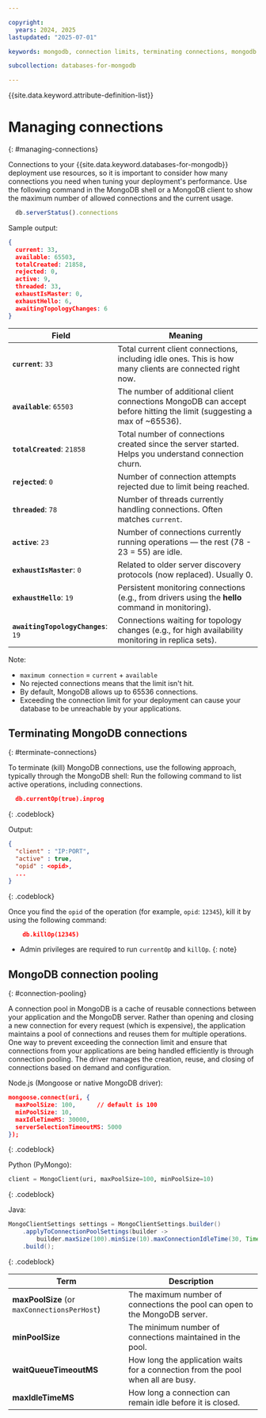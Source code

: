 ```yaml
---

copyright:
  years: 2024, 2025
lastupdated: "2025-07-01"

keywords: mongodb, connection limits, terminating connections, mongodb connection pooling, mongodb managing connections

subcollection: databases-for-mongodb

---
```


{{site.data.keyword.attribute-definition-list}}

# Managing connections
{: #managing-connections}

Connections to your {{site.data.keyword.databases-for-mongodb}} deployment use resources, so it is important to consider how many connections you need when tuning your deployment's performance. Use the following command in the MongoDB shell or a MongoDB client to show the maximum number of allowed connections and the current usage.

```js
  db.serverStatus().connections
```

Sample output:

```json
{
  current: 33,
  available: 65503,
  totalCreated: 21858,
  rejected: 0,
  active: 9,
  threaded: 33,
  exhaustIsMaster: 0,
  exhaustHello: 6,
  awaitingTopologyChanges: 6
}
```

| Field                               | Meaning                                                                                                                |
| ----------------------------------- | ---------------------------------------------------------------------------------------------------------------------- |
| **`current`**: `33`                 | Total current client connections, including idle ones. This is how many clients are connected right now.               |
| **`available`**: `65503`            | The number of additional client connections MongoDB can accept before hitting the limit (suggesting a max of \~65536). |
| **`totalCreated`**: `21858`         | Total number of connections created since the server started. Helps you understand connection churn.                   |
| **`rejected`**: `0`                 | Number of connection attempts rejected due to limit being reached.                              |
| **`threaded`**: `78`                | Number of threads currently handling connections. Often matches `current`. 
| **`active`**: `23`                  | Number of connections currently running operations — the rest (78 - 23 = 55) are idle.                                  |
| **`exhaustIsMaster`**: `0`          | Related to older server discovery protocols (now replaced). Usually 0.                                                 |
| **`exhaustHello`**: `19`            | Persistent monitoring connections (e.g., from drivers using the **hello** command in monitoring).                      |
| **`awaitingTopologyChanges`**: `19` | Connections waiting for topology changes (e.g., for high availability monitoring in replica sets).                     |


Note:

* `maximum connection` = `current` + `available`
* No rejected connections means that the limit isn't hit.
* By default, MongoDB allows up to 65536 connections. 
* Exceeding the connection limit for your deployment can cause your database to be unreachable by your applications.

## Terminating MongoDB connections
{: #terminate-connections}

To terminate (kill) MongoDB connections, use the following approach, typically through the MongoDB shell:
Run the following command to list active operations, including connections.

```json
  db.currentOp(true).inprog
```
{: .codeblock}

Output:

```json
{
  "client" : "IP:PORT",
  "active" : true,
  "opid" : <opid>,
  ...
}
```
{: .codeblock}

Once you find the `opid` of the operation (for example, `opid`: `12345`), kill it by using the following command:

```json
    db.killOp(12345)
```

* Admin privileges are required to run `currentOp` and `killOp`.
{: note}

## MongoDB connection pooling
{: #connection-pooling}

A connection pool in MongoDB is a cache of reusable connections between your application and the MongoDB server. Rather than opening and closing a new connection for every request (which is expensive), the application maintains a pool of connections and reuses them for multiple operations. One way to prevent exceeding the connection limit and ensure that connections from your applications are being handled efficiently is through connection pooling. The driver manages the creation, reuse, and closing of connections based on demand and configuration.

Node.js (Mongoose or native MongoDB driver):

```json
mongoose.connect(uri, {
  maxPoolSize: 100,      // default is 100
  minPoolSize: 10,
  maxIdleTimeMS: 30000,
  serverSelectionTimeoutMS: 5000
});
```
{: .codeblock}

Python (PyMongo):

```python
client = MongoClient(uri, maxPoolSize=100, minPoolSize=10)
```
{: .codeblock}

Java:

```java
MongoClientSettings settings = MongoClientSettings.builder()
    .applyToConnectionPoolSettings(builder ->
        builder.maxSize(100).minSize(10).maxConnectionIdleTime(30, TimeUnit.SECONDS))
    .build();
```
{: .codeblock}

| Term                                         | Description                                                                      |
| -------------------------------------------- | -------------------------------------------------------------------------------- |
| **maxPoolSize** (or `maxConnectionsPerHost`) | The maximum number of connections the pool can open to the MongoDB server.       |
| **minPoolSize**                              | The minimum number of connections maintained in the pool.                        |
| **waitQueueTimeoutMS**                       | How long the application waits for a connection from the pool when all are busy. |
| **maxIdleTimeMS**                            | How long a connection can remain idle before it is closed.                       |
